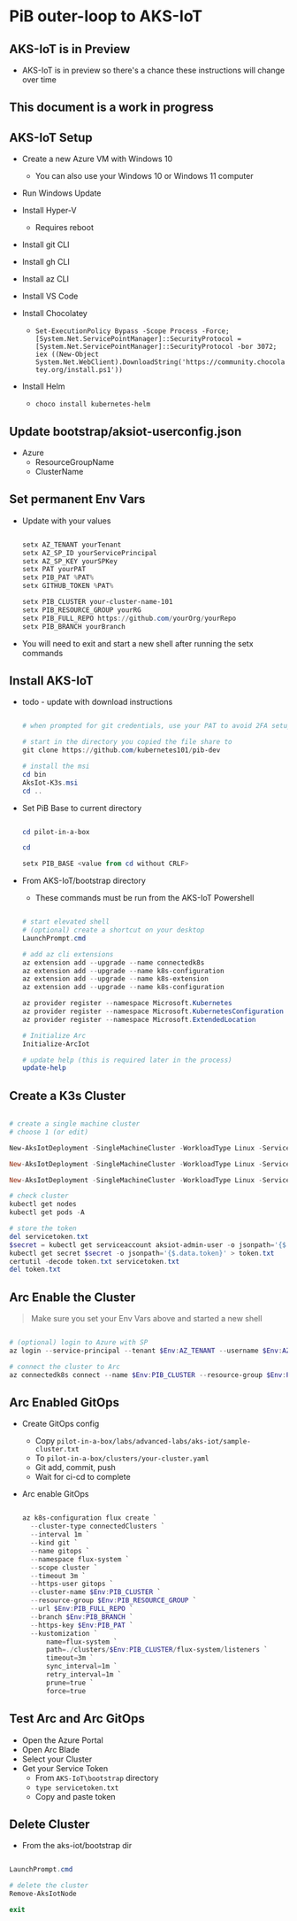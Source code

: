 # PiB outer-loop to AKS-IoT

## AKS-IoT is in Preview

- AKS-IoT is in preview so there's a chance these instructions will change over time

## This document is a work in progress

## AKS-IoT Setup

- Create a new Azure VM with Windows 10
  - You can also use your Windows 10 or Windows 11 computer
- Run Windows Update
- Install Hyper-V
  - Requires reboot
- Install git CLI
- Install gh CLI
- Install az CLI
- Install VS Code

- Install Chocolatey
  - `Set-ExecutionPolicy Bypass -Scope Process -Force; [System.Net.ServicePointManager]::SecurityProtocol = [System.Net.ServicePointManager]::SecurityProtocol -bor 3072; iex ((New-Object System.Net.WebClient).DownloadString('https://community.chocolatey.org/install.ps1'))`

- Install Helm
  - `choco install kubernetes-helm`

## Update bootstrap/aksiot-userconfig.json

- Azure
  - ResourceGroupName
  - ClusterName

## Set permanent Env Vars

- Update with your values

  ```powershell

  setx AZ_TENANT yourTenant
  setx AZ_SP_ID yourServicePrincipal
  setx AZ_SP_KEY yourSPKey
  setx PAT yourPAT
  setx PIB_PAT %PAT%
  setx GITHUB_TOKEN %PAT%

  setx PIB_CLUSTER your-cluster-name-101
  setx PIB_RESOURCE_GROUP yourRG
  setx PIB_FULL_REPO https://github.com/yourOrg/yourRepo
  setx PIB_BRANCH yourBranch

  ```

- You will need to exit and start a new shell after running the setx commands

## Install AKS-IoT

- todo - update with download instructions

  ```powershell

  # when prompted for git credentials, use your PAT to avoid 2FA setup / issues

  # start in the directory you copied the file share to
  git clone https://github.com/kubernetes101/pib-dev

  # install the msi
  cd bin
  AksIot-K3s.msi
  cd ..

  ```

- Set PiB Base to current directory

  ```powershell

  cd pilot-in-a-box

  cd

  setx PIB_BASE <value from cd without CRLF>

  ```

- From AKS-IoT/bootstrap directory
  - These commands must be run from the AKS-IoT Powershell

  ```powershell

  # start elevated shell
  # (optional) create a shortcut on your desktop
  LaunchPrompt.cmd

  # add az cli extensions
  az extension add --upgrade --name connectedk8s
  az extension add --upgrade --name k8s-configuration
  az extension add --upgrade --name k8s-extension
  az extension add --upgrade --name k8s-configuration

  az provider register --namespace Microsoft.Kubernetes
  az provider register --namespace Microsoft.KubernetesConfiguration
  az provider register --namespace Microsoft.ExtendedLocation

  # Initialize Arc
  Initialize-ArcIot

  # update help (this is required later in the process)
  update-help

  ```

## Create a K3s Cluster

```powershell

# create a single machine cluster
# choose 1 (or edit)

New-AksIotDeployment -SingleMachineCluster -WorkloadType Linux -ServiceIPRangeSize 10 -LinuxVmCpuCount 2 -LinuxVmMemoryInMB 4096

New-AksIotDeployment -SingleMachineCluster -WorkloadType Linux -ServiceIPRangeSize 10 -LinuxVmCpuCount 4 -LinuxVmMemoryInMB 8192

New-AksIotDeployment -SingleMachineCluster -WorkloadType Linux -ServiceIPRangeSize 10 -LinuxVmCpuCount 6 -LinuxVmMemoryInMB 12288

# check cluster
kubectl get nodes
kubectl get pods -A

# store the token
del servicetoken.txt
$secret = kubectl get serviceaccount aksiot-admin-user -o jsonpath='{$.secrets[0].name}'
kubectl get secret $secret -o jsonpath='{$.data.token}' > token.txt
certutil -decode token.txt servicetoken.txt
del token.txt

```

## Arc Enable the Cluster

> Make sure you set your Env Vars above and started a new shell

```powershell

# (optional) login to Azure with SP
az login --service-principal --tenant $Env:AZ_TENANT --username $Env:AZ_SP_ID --password $Env:AZ_SP_KEY

# connect the cluster to Arc
az connectedk8s connect --name $Env:PIB_CLUSTER --resource-group $Env:PIB_RESOURCE_GROUP

```

## Arc Enabled GitOps

- Create GitOps config
  - Copy `pilot-in-a-box/labs/advanced-labs/aks-iot/sample-cluster.txt`
  - To `pilot-in-a-box/clusters/your-cluster.yaml`
  - Git add, commit, push
  - Wait for ci-cd to complete

- Arc enable GitOps

  ```powershell

  az k8s-configuration flux create `
    --cluster-type connectedClusters `
    --interval 1m `
    --kind git `
    --name gitops `
    --namespace flux-system `
    --scope cluster `
    --timeout 3m `
    --https-user gitops `
    --cluster-name $Env:PIB_CLUSTER `
    --resource-group $Env:PIB_RESOURCE_GROUP `
    --url $Env:PIB_FULL_REPO `
    --branch $Env:PIB_BRANCH `
    --https-key $Env:PIB_PAT `
    --kustomization `
        name=flux-system `
        path=./clusters/$Env:PIB_CLUSTER/flux-system/listeners `
        timeout=3m `
        sync_interval=1m `
        retry_interval=1m `
        prune=true `
        force=true

  ```

## Test Arc and Arc GitOps

- Open the Azure Portal
- Open Arc Blade
- Select your Cluster
- Get your Service Token
  - From `AKS-IoT\bootstrap` directory
  - `type servicetoken.txt`
  - Copy and paste token

## Delete Cluster

- From the aks-iot/bootstrap dir

```powershell

LaunchPrompt.cmd

# delete the cluster
Remove-AksIotNode

exit

```

